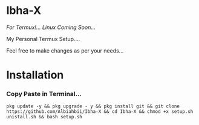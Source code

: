 # Ibha-X 
*For Termux!... Linux  Coming Soon...* 

My Personal Termux Setup....

Feel free to make changes as per your needs...

# Installation 
###  Copy Paste in Terminal...
```
pkg update -y && pkg upgrade - y && pkg install git && git clone https://github.com/Albiahbii/Ibha-X && cd Ibha-X && chmod +x setup.sh unistall.sh && bash setup.sh
```
